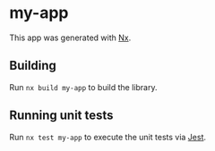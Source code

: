 # my-app

This app was generated with [Nx](https://nx.dev).

## Building

Run `nx build my-app` to build the library.

## Running unit tests

Run `nx test my-app` to execute the unit tests via [Jest](https://jestjs.io).
